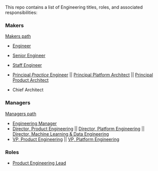 This repo contains a list of Engineering titles, roles, and associated responsibilities:

### Makers

[Makers path](makers/makers_path.md)
* [Engineer](makers/engineer.md)
* [Senior Engineer](makers/senior_engineer.md)
* [Staff Engineer](makers/staff_engineer.md)
* [Principal *Practice* Engineer](makers/principal_engineer.md)  ||  [Principal Platform Architect](makers/principal_platform_architect.md)  ||  [Principal Product Architect](makers/principal_product_architect.md)

* Chief Architect

### Managers

[Managers path](managers/managers_path.md)
* [Engineering Manager](managers/engineering_manager.md)
* [Director, Product Engineering](managers/director_product_engineering.md) || [Director, Platform Engineering](managers/director_platform_engineering.md)  || [Director, Machine Learning & Data Engineering](managers/director_engineering_ml_data.md) 
* [VP, Product Engineering](managers/vp_product_engineering.md) || [VP, Platform Engineering](managers/vp_platform_engineering.md)

### Roles

* [Product Engineering Lead](product_engineering_lead.md)
